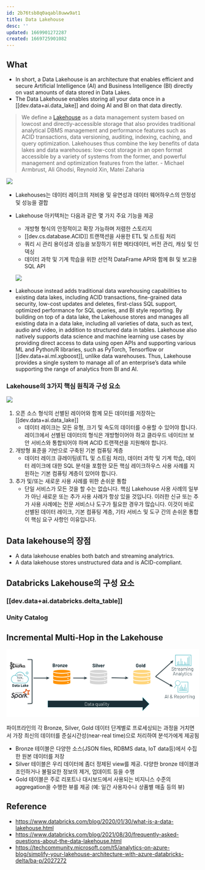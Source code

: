 ```yaml
---
id: 2b76tsb8q0aqabl8uww9at1
title: Data Lakehouse
desc: ''
updated: 1669901272287
created: 1669725901082
---
```


## What

- In short, a Data Lakehouse is an architecture that enables efficient and secure Artificial Intelligence (AI) and Business Intelligence (BI) directly on vast amounts of data stored in Data Lakes.
- The Data Lakehouse enables storing all your data once in a [[dev.data+ai.data_lake]] and doing AI and BI on that data directly. 

> We define a [Lakehouse](https://www.cidrdb.org/cidr2021/papers/cidr2021_paper17.pdf?utm_source=microsoft&utm_medium=web&utm_campaign=7013f000000Tx4QAAS) as a data management system based on lowcost and directly-accessible storage that also provides traditional analytical DBMS management and performance features such as ACID transactions, data versioning, auditing, indexing, caching, and query optimization. Lakehouses thus combine the key benefits of data lakes and data warehouses: low-cost storage in an open format accessible by a variety of systems from the former, and powerful management and optimization features from the latter. - Michael Armbrust, Ali Ghodsi, Reynold Xin, Matei Zaharia

![](https://www.databricks.com/wp-content/uploads/2020/01/data-lakehouse-new.png)

- Lakehouses는 데이터 레이크의 저비용 및 유연성과 데이터 웨어하우스의 안정성 및 성능을 결합
- Lakehouse 아키텍처는 다음과 같은 몇 가지 주요 기능을 제공

    - 개방형 형식의 안정적이고 확장 가능하며 저렴한 스토리지
    - [[dev.cs.database.ACID]] 트랜잭션을 사용한 ETL 및 스트림 처리
    - 쿼리 시 관리 용이성과 성능을 보장하기 위한 메타데이터, 버전 관리, 캐싱 및 인덱싱
    - 데이터 과학 및 기계 학습을 위한 선언적 DataFrame API와 함께 BI 및 보고용 SQL API

    ![](https://techcommunity.microsoft.com/t5/image/serverpage/image-id/243936iECABC2CB42BE68E3/image-size/medium?v=v2&px=400)


- Lakehouse instead adds traditional data warehousing capabilities to existing data lakes, including ACID transactions, fine-grained data security, low-cost updates and deletes, first-class SQL support, optimized performance for SQL queries, and BI style reporting. By building on top of a data lake, the Lakehouse stores and manages all existing data in a data lake, including all varieties of data, such as text, audio and video, in addition to structured data in tables. Lakehouse also natively supports data science and machine learning use cases by providing direct access to data using open APIs and supporting various ML and Python/R libraries, such as PyTorch, Tensorflow or [[dev.data+ai.ml.xgboost]], unlike data warehouses. Thus, Lakehouse provides a single system to manage all of an enterprise’s data while supporting the range of analytics from BI and AI.

### Lakehouse의 3가지 핵심 원칙과 구성 요소
![](https://techcommunity.microsoft.com/t5/image/serverpage/image-id/244539i02EE86FA40EC52EF/image-dimensions/671x329?v=v2)
1. 오픈 소스 형식의 선별된 레이어와 함께 모든 데이터를 저장하는 [[dev.data+ai.data_lake]]
    - 데이터 레이크는 모든 유형, 크기 및 속도의 데이터를 수용할 수 있어야 합니다. 레이크에서 선별된 데이터의 형식은 개방형이어야 하고 클라우드 네이티브 보안 서비스와 통합되어야 하며 ACID 트랜잭션을 지원해야 합니다.
2. 개방형 표준을 기반으로 구축된 기본 컴퓨팅 계층
    - 데이터 레이크 큐레이팅(ETL 및 스트림 처리), 데이터 과학 및 기계 학습, 데이터 레이크에 대한 SQL 분석을 포함한 모든 핵심 레이크하우스 사용 사례를 지원하는 기본 컴퓨팅 계층이 있어야 합니다.
3. 추가 및/또는 새로운 사용 사례를 위한 손쉬운 통합
    - 단일 서비스가 모든 것을 할 수는 없습니다. 핵심 Lakehouse 사용 사례의 일부가 아닌 새로운 또는 추가 사용 사례가 항상 있을 것입니다. 이러한 신규 또는 추가 사용 사례에는 전문 서비스나 도구가 필요한 경우가 많습니다. 이것이 바로 선별된 데이터 레이크, 기본 컴퓨팅 계층, 기타 서비스 및 도구 간의 손쉬운 통합이 핵심 요구 사항인 이유입니다.


## Data lakehouse의 장점
- A data lakehouse enables both batch and streaming analytrics.
- A data lakehouse stores unstructured data and is ACID-compliant.


## Databricks Lakehouse의 구성 요소

### [[dev.data+ai.databricks.delta_table]]

### Unity Catalog

## Incremental Multi-Hop in the Lakehouse

![](/assets/images/databricks-multi-hop.png)

파이프라인의 각 Bronze, Silver, Gold 데이터 단계별로 프로세싱되는 과정을 거치면서 가장 최신의 데이터를 준실시간성(near-real time)으로 처리하여 분석가에게 제공됨

- Bronze 테이블은 다양한 소스(JSON files, RDBMS data, IoT data등)에서 수집한 원본 데이터를 저장
- Silver 테이블은 우리 데이터에 좀더 정제된 view를 제공. 다양한 bronze 테이블과 조인하거나 불필요한 정보의 제거, 업데이트 등을 수행
- Gold 테이블은 주로 리포트나 대시보드에서 사용되는 비지니스 수준의 aggregation을 수행한 뷰를 제공 (예: 일간 사용자수나 상품별 매출 등의 뷰)

## Reference
- https://www.databricks.com/blog/2020/01/30/what-is-a-data-lakehouse.html
- https://www.databricks.com/blog/2021/08/30/frequently-asked-questions-about-the-data-lakehouse.html
- https://techcommunity.microsoft.com/t5/analytics-on-azure-blog/simplify-your-lakehouse-architecture-with-azure-databricks-delta/ba-p/2027272